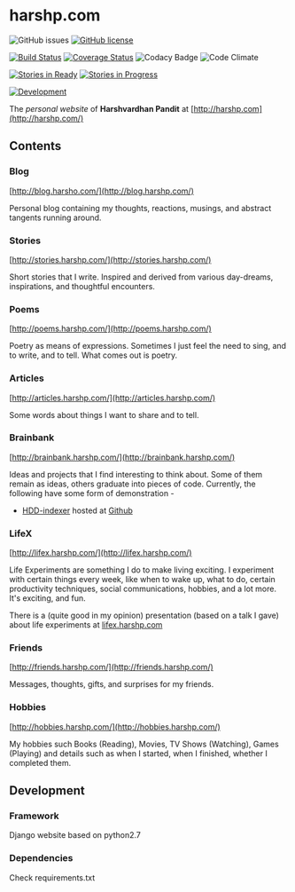 # harshp.com

![GitHub issues](https://img.shields.io/badge/tag-v2.1-CC3399.svg)
[![GitHub license](https://img.shields.io/github/license/mashape/apistatus.svg)](https://github.com/coolharsh55/harshp.com/blob/master/LICENSE)

[![Build Status](https://travis-ci.org/coolharsh55/harshp.com.svg?branch=master)](https://travis-ci.org/coolharsh55/harshp.com)
[![Coverage Status](https://coveralls.io/repos/coolharsh55/harshp.com/badge.svg?branch=master&service=github)](https://coveralls.io/github/coolharsh55/harshp.com?branch=master)
![Codacy Badge](https://www.codacy.com/project/badge/e8a6dadab03a450bb0eac3dc08ce6996)
![Code Climate](https://codeclimate.com/github/coolharsh55/harshp.com/badges/gpa.svg)

[![Stories in Ready](https://badge.waffle.io/coolharsh55/harshp.com.svg?label=ready&title=Ready)](http://waffle.io/coolharsh55/harshp.com)
[![Stories in Progress](https://badge.waffle.io/coolharsh55/harshp.com.svg?label=in+progress&title=In+Progress)](http://waffle.io/coolharsh55/harshp.com)


[![Development](http://graphs.waffle.io/coolharsh55/harshp.com/throughput.svg)](https://waffle.io/coolharsh55/harshp.com/metrics)

The *personal website* of **Harshvardhan Pandit** at
[http://harshp.com](http://harshp.com/)

## Contents
### Blog
[http://blog.harsho.com/](http://blog.harshp.com/)

Personal blog containing my thoughts, reactions, musings, and abstract tangents running around.

### Stories
[http://stories.harshp.com/](http://stories.harshp.com/)

Short stories that I write. Inspired and derived from various day-dreams, inspirations, and thoughtful encounters.

### Poems
[http://poems.harshp.com/](http://poems.harshp.com/)

Poetry as means of expressions. Sometimes I just feel the need to sing, and to write, and to tell. What comes out is poetry.

### Articles
[http://articles.harshp.com/](http://articles.harshp.com/)

Some words about things I want to share and to tell.

### Brainbank
[http://brainbank.harshp.com/](http://brainbank.harshp.com/)

Ideas and projects that I find interesting to think about. Some of them remain as ideas, others graduate into pieces of code. Currently, the following have some form of demonstration -

- [HDD-indexer](http://brainbank.harshp.com/hdd-indexer/) hosted at [Github](https://github.com/coolharsh55/hdd-indexer/)

### LifeX
[http://lifex.harshp.com/](http://lifex.harshp.com/)

Life Experiments are something I do to make living exciting. I experiment with certain things every week, like when to wake up, what to do, certain productivity techniques, social communications, hobbies, and a lot more. It's exciting, and fun.

There is a (quite good in my opinion) presentation (based on a talk I gave) about life experiments at [lifex.harshp.com](http://lifex.harshp.com/presentation/UCC2014)

### Friends
[http://friends.harshp.com/](http://friends.harshp.com/)

Messages, thoughts, gifts, and surprises for my friends.

### Hobbies
[http://hobbies.harshp.com/](http://hobbies.harshp.com/)

My hobbies such Books (Reading), Movies, TV Shows (Watching), Games (Playing) and details such as when I started, when I finished, whether I completed them.

## Development

### Framework
Django website based on python2.7

### Dependencies
Check requirements.txt